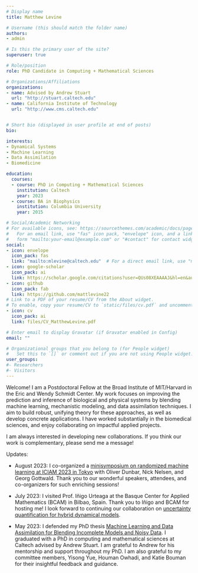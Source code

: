 ```yaml
---
# Display name
title: Matthew Levine

# Username (this should match the folder name)
authors:
- admin

# Is this the primary user of the site?
superuser: true

# Role/position
role: PhD Candidate in Computing + Mathematical Sciences

# Organizations/Affiliations
organizations:
- name: Advised by Andrew Stuart
  url: "http://stuart.caltech.edu"
- name: California Institute of Technology
  url: "http://www.cms.caltech.edu"


# Short bio (displayed in user profile at end of posts)
bio:

interests:
- Dynamical Systems
- Machine Learning
- Data Assimilation
- Biomedicine

education:
  courses:
  - course: PhD in Computing + Mathematical Sciences
    institution: Caltech
    year: 2023
  - course: BA in Biophysics
    institution: Columbia University
    year: 2015

# Social/Academic Networking
# For available icons, see: https://sourcethemes.com/academic/docs/page-builder/#icons
#   For an email link, use "fas" icon pack, "envelope" icon, and a link in the
#   form "mailto:your-email@example.com" or "#contact" for contact widget.
social:
- icon: envelope
  icon_pack: fas
  link: "mailto:mlevine@caltech.edu"  # For a direct email link, use "mailto:mlevine@caltech.edu".
- icon: google-scholar
  icon_pack: ai
  link: https://scholar.google.com/citations?user=QUs08XEAAAAJ&hl=en&authuser=1
- icon: github
  icon_pack: fab
  link: https://github.com/mattlevine22
# Link to a PDF of your resume/CV from the About widget.
# To enable, copy your resume/CV to `static/files/cv.pdf` and uncomment the lines below.
- icon: cv
  icon_pack: ai
  link: files/CV_MatthewLevine.pdf

# Enter email to display Gravatar (if Gravatar enabled in Config)
email: ""

# Organizational groups that you belong to (for People widget)
#   Set this to `[]` or comment out if you are not using People widget.
user_groups:
#- Researchers
#- Visitors
---
```


Welcome! I am a Postdoctoral Fellow at the Broad Institute of MIT/Harvard in the Eric and Wendy Schmidt Center. My work focuses on improving the prediction and inference of biological and physical systems by blending machine learning, mechanistic modeling, and data assimilation techniques. I aim to build robust, unifying theory for these approaches, as well as develop concrete applications. I have worked substantially in the biomedical sciences, and enjoy collaborating on impactful applied projects.

I am always interested in developing new collaborations. If you think our work is complementary, please send me a message!

Updates:

- August 2023: I co-organized a [minisymposium on randomized machine learning at ICIAM 2023 in Tokyo](https://iciam2023.org/registered_data?id=00831) with Oliver Dunbar, Nick Nelsen, and Georg Gottwald. Thank you to our wonderful speakers, attendees, and co-organizers for such enriching sessions!

- July 2023: I visited Prof. Iñigo Urteaga at the Basque Center for Applied Mathematics (BCAM) in Bilbao, Spain. Thank you to Iñigo and BCAM for hosting me! I look forward to continuing our collaboration on [uncertainty quantification for hybrid dynamical models](https://www.bcamath.org/en/news-events/events/bcam-scientific-seminar-combining-data-assimilation-and-neural-odes-learning).

- May 2023: I defended my PhD thesis [Machine Learning and Data Assimilation for Blending Incomplete Models and Noisy Data](https://thesis.library.caltech.edu/15264/). I graduated with a PhD in computing and mathematical sciences at Caltech advised by Andrew Stuart. I am grateful to Andrew for his mentorship and support throughout my PhD. I am also grateful to my committee members, Yisong Yue, Houman Owhadi, and Katie Bouman for their insightful feedback and guidance.